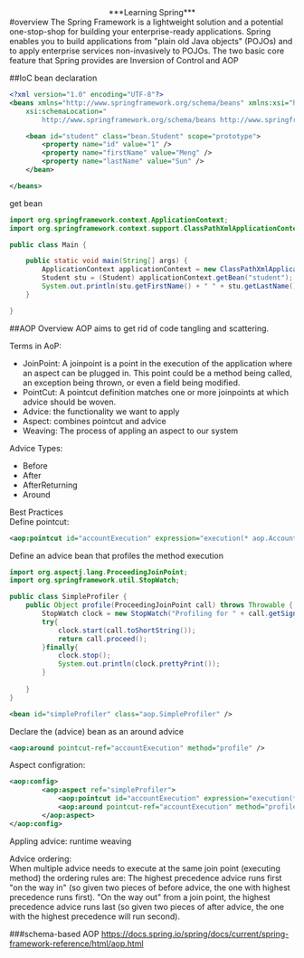 <center> ***Learning Spring*** </center>
#overview
The Spring Framework is a lightweight solution and a potential one-stop-shop for building your enterprise-ready applications. Spring enables you to build applications from "plain old Java objects" (POJOs) and to apply enterprise services non-invasively to POJOs. The two basic core feature that Spring provides are Inversion of Control and AOP

##IoC
bean declaration 
```xml
<?xml version="1.0" encoding="UTF-8"?>
<beans xmlns="http://www.springframework.org/schema/beans" xmlns:xsi="http://www.w3.org/2001/XMLSchema-instance"
	xsi:schemaLocation="
        http://www.springframework.org/schema/beans http://www.springframework.org/schema/beans/spring-beans.xsd">

	<bean id="student" class="bean.Student" scope="prototype">
		<property name="id" value="1" />
		<property name="firstName" value="Meng" />
		<property name="lastName" value="Sun" />
	</bean>

</beans>
```

get bean 
```java
import org.springframework.context.ApplicationContext;
import org.springframework.context.support.ClassPathXmlApplicationContext;

public class Main {

    public static void main(String[] args) {
        ApplicationContext applicationContext = new ClassPathXmlApplicationContext("bean/applicationContext-beans.xml");
        Student stu = (Student) applicationContext.getBean("student");
        System.out.println(stu.getFirstName() + " " + stu.getLastName());
    }

}
```

##AOP
Overview
AOP aims to get rid of code tangling and scattering.

Terms in AoP:
* JoinPoint: A joinpoint is a point in the execution of the application where an aspect can be plugged in. This point could be a method being called, an exception being thrown, or even a field being modified.  
* PointCut:  A pointcut definition matches one or more joinpoints at which advice should be woven.
* Advice: the functionality we want to apply
* Aspect: combines pointcut and advice
* Weaving: The process of appling an aspect to our system

Advice Types:  

* Before
* After
* AfterReturning
* Around

Best Practices  
Define pointcut:  
```xml
<aop:pointcut id="accountExecution" expression="execution(* aop.AccountService.*(..))" />
```
Define an advice bean that profiles the method execution
```java
import org.aspectj.lang.ProceedingJoinPoint;
import org.springframework.util.StopWatch;

public class SimpleProfiler {
    public Object profile(ProceedingJoinPoint call) throws Throwable {
        StopWatch clock = new StopWatch("Profiling for " + call.getSignature().getName());
        try{
            clock.start(call.toShortString());
            return call.proceed();
        }finally{
            clock.stop();
            System.out.println(clock.prettyPrint());
        }
        
    }
}

```

```xml
<bean id="simpleProfiler" class="aop.SimpleProfiler" />
```

Declare the (advice) bean as an around advice
```xml
<aop:around pointcut-ref="accountExecution" method="profile" />
```
Aspect configration:
```xml
<aop:config>
        <aop:aspect ref="simpleProfiler">
            <aop:pointcut id="accountExecution" expression="execution(* aop.AccountService.*(..))" />
            <aop:around pointcut-ref="accountExecution" method="profile" />
        </aop:aspect>
</aop:config>
```

Appling advice: runtime weaving


Advice ordering:  
When multiple advice needs to execute at the same join point (executing method) the ordering rules are:
The highest precedence advice runs first "on the way in" (so given two pieces of before advice, the one with highest precedence runs first). "On the way out" from a join point, the highest precedence advice runs last (so given two pieces of after advice, the one with the highest precedence will run second).

###schema-based AOP
https://docs.spring.io/spring/docs/current/spring-framework-reference/html/aop.html
